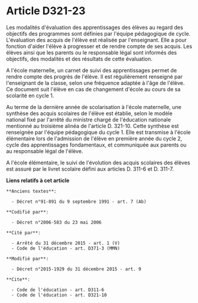 # Article D321-23

Les modalités d'évaluation des apprentissages des élèves au regard des objectifs des programmes sont définies par l'équipe
pédagogique de cycle. L'évaluation des acquis de l'élève est réalisée par l'enseignant. Elle a pour fonction d'aider l'élève
à progresser et de rendre compte de ses acquis. Les élèves ainsi que les parents ou le responsable légal sont informés des
objectifs, des modalités et des résultats de cette évaluation. 

A l'école maternelle, un carnet de suivi des apprentissages permet de rendre compte des progrès de l'élève. Il est
régulièrement renseigné par l'enseignant de la classe, selon une fréquence adaptée à l'âge de l'élève. Ce document suit
l'élève en cas de changement d'école au cours de sa scolarité en cycle 1. 

Au terme de la dernière année de scolarisation à l'école maternelle, une synthèse des acquis scolaires de l'élève est
établie, selon le modèle national fixé par l'arrêté du ministre chargé de l'éducation nationale mentionné au troisième alinéa
de l'article D. 321-10. Cette synthèse est renseignée par l'équipe pédagogique du cycle 1. Elle est transmise à l'école
élémentaire lors de l'admission de l'élève en première année du cycle 2, cycle des apprentissages fondamentaux, et
communiquée aux parents ou au responsable légal de l'élève. 

A l'école élémentaire, le suivi de l'évolution des acquis scolaires des élèves est assuré par le livret scolaire défini aux
articles D. 311-6 et D. 311-7.

**Liens relatifs à cet article**

	**Anciens textes**:

	  - Décret n°91-891 du 9 septembre 1991 - art. 7 (Ab)

	**Codifié par**:

	  - Décret n°2006-583 du 23 mai 2006

	**Cité par**:

	  - Arrêté du 31 décembre 2015 - art. 1 (V)
	  - Code de l'éducation - art. D371-3 (MMN)

	**Modifié par**:

	  - Décret n°2015-1929 du 31 décembre 2015 - art. 9

	**Cite**:

	  - Code de l'éducation - art. D311-6
	  - Code de l'éducation - art. D321-10
